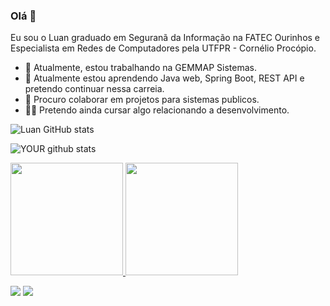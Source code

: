 ### Olá 👋
Eu sou o Luan graduado em Seguranã da Informação na FATEC Ourinhos e Especialista em Redes de Computadores pela UTFPR - Cornélio Procópio.
- 🔭 Atualmente, estou trabalhando na GEMMAP Sistemas.
- 🌱 Atualmente estou aprendendo Java web, Spring Boot, REST API e pretendo continuar nessa carreia.
- 🤝 Procuro colaborar em projetos para sistemas publicos.
- 🧑‍🎓 Pretendo ainda cursar algo relacionando a desenvolvimento.

![Luan GitHub stats](https://github-readme-stats.vercel.app/api?username=Luan-Gustavo001&show_icons=true&theme=transparent)

![YOUR github stats](https://github-readme-stats.vercel.app/api?username=Luan-Gustavo001)

<div>
<a href="https://github.com/Luan-Gustavo001">
<img height="180em" src="https://github-readme-stats.vercel.app/api/top-langs/?username=Luan-Gustavo001&layout=compact&langs_count=7&theme=dracula"/>
<img height="180em" src="https://github-readme-stats.vercel.app/api?username=Luan-Gustavo001&show_icons=true&theme=dracula&include_all_commits=true&count_private=true"/>
</div>
 
[<img src="https://img.shields.io/badge/linkedin-%230077B5.svg?&style=for-the-badge&logo=linkedin&logoColor=white" />](https://www.linkedin.com/in/Luan-Gustavo001/) 
[<img src = "https://img.shields.io/badge/instagram-%23E4405F.svg?&style=for-the-badge&logo=instagram&logoColor=white">](https://www.instagram.com/Luan-Gustavo001/)
